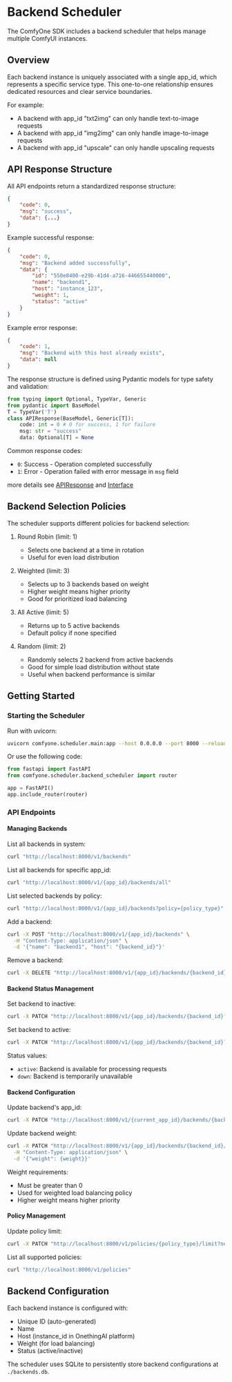 # Backend Scheduler

The ComfyOne SDK includes a backend scheduler that helps manage multiple ComfyUI instances.

## Overview

Each backend instance is uniquely associated with a single app_id, which represents a specific service type. This one-to-one relationship ensures dedicated resources and clear service boundaries.

For example:
- A backend with app_id "txt2img" can only handle text-to-image requests
- A backend with app_id "img2img" can only handle image-to-image requests
- A backend with app_id "upscale" can only handle upscaling requests

## API Response Structure

All API endpoints return a standardized response structure:

```json
{
    "code": 0,
    "msg": "success",
    "data": {...}
}
```
Example successful response:
```json
{
    "code": 0,
    "msg": "Backend added successfully",
    "data": {
        "id": "550e8400-e29b-41d4-a716-446655440000",
        "name": "backend1",
        "host": "instance_123",
        "weight": 1,
        "status": "active"
    }
}
```

Example error response:
```json
{
    "code": 1,
    "msg": "Backend with this host already exists",
    "data": null
}
```

The response structure is defined using Pydantic models for type safety and validation:
```python
from typing import Optional, TypeVar, Generic
from pydantic import BaseModel
T = TypeVar('T')
class APIResponse(BaseModel, Generic[T]):
    code: int = 0 # 0 for success, 1 for failure
    msg: str = "success"
    data: Optional[T] = None
```

Common response codes:
- `0`: Success - Operation completed successfully
- `1`: Error - Operation failed with error message in `msg` field

more details see [APIResponse](../comfyone/scheduler/models.py) and [Interface](../comfyone/scheduler/backend_scheduler.py)


## Backend Selection Policies

The scheduler supports different policies for backend selection:

1. Round Robin (limit: 1)
   - Selects one backend at a time in rotation
   - Useful for even load distribution

2. Weighted (limit: 3)
   - Selects up to 3 backends based on weight
   - Higher weight means higher priority
   - Good for prioritized load balancing

3. All Active (limit: 5)
   - Returns up to 5 active backends
   - Default policy if none specified

4. Random (limit: 2)
   - Randomly selects 2 backend from active backends
   - Good for simple load distribution without state
   - Useful when backend performance is similar

## Getting Started

### Starting the Scheduler

Run with uvicorn: 

```bash
uvicorn comfyone.scheduler.main:app --host 0.0.0.0 --port 8000 --reload
```

Or use the following code:

```python
from fastapi import FastAPI
from comfyone.scheduler.backend_scheduler import router

app = FastAPI()
app.include_router(router)
```

### API Endpoints

#### Managing Backends

List all backends in system:

```bash
curl "http://localhost:8000/v1/backends"
```

List all backends for specific app_id:

```bash
curl "http://localhost:8000/v1/{app_id}/backends/all"
```

List selected backends by policy:

```bash
curl "http://localhost:8000/v1/{app_id}/backends?policy={policy_type}"
```

Add a backend:

```bash
curl -X POST "http://localhost:8000/v1/{app_id}/backends" \
  -H "Content-Type: application/json" \
  -d '{"name": "backend1", "host": "{backend_id}"}'
```

Remove a backend:

```bash
curl -X DELETE "http://localhost:8000/v1/{app_id}/backends/{backend_id}"
```

#### Backend Status Management

Set backend to inactive:

```bash
curl -X PATCH "http://localhost:8000/v1/{app_id}/backends/{backend_id}?status=down"
```

Set backend to active:

```bash
curl -X PATCH "http://localhost:8000/v1/{app_id}/backends/{backend_id}?status=active"
```

Status values:
- `active`: Backend is available for processing requests
- `down`: Backend is temporarily unavailable

#### Backend Configuration

Update backend's app_id:

```bash
curl -X PATCH "http://localhost:8000/v1/{current_app_id}/backends/{backend_id}/app?new_app_id={new_app_id}"
```

Update backend weight:

```bash
curl -X PATCH "http://localhost:8000/v1/{app_id}/backends/{backend_id}/weight" \
  -H "Content-Type: application/json" \
  -d '{"weight": {weight}}'
```

Weight requirements:
- Must be greater than 0
- Used for weighted load balancing policy
- Higher weight means higher priority

#### Policy Management

Update policy limit:

```bash
curl -X PATCH "http://localhost:8000/v1/policies/{policy_type}/limit?new_limit={limit}"
```

List all supported policies:

```bash
curl "http://localhost:8000/v1/policies"
```

## Backend Configuration

Each backend instance is configured with:
- Unique ID (auto-generated)
- Name
- Host  (instance_id in OnethingAI platform)
- Weight (for load balancing)
- Status (active/inactive)

The scheduler uses SQLite to persistently store backend configurations at `./backends.db`.


